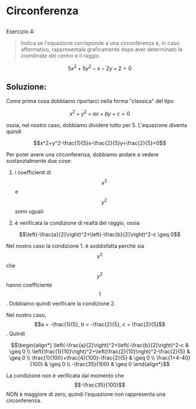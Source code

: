 ﻿# Circonferenza
<!--Upmath extremely simplifies this task by using Markdown and LaTeX. It converts the Markdown syntax extended with LaTeX equations support into HTML code you can publish anywhere on the web.-->

<!--![Paper written in LaTeX](/i/latex.jpg)-->

## 

Esercizio 4:

> Indica se l'equazione corrisponde a una circonferenza e, in caso affermativo, rappresentala graficamente dopo aver determinato le coordinate del centro e il raggio. 

$$5x^2+5y^2-x-2y+2=0$$   
## Soluzione: 

Come prima cosa dobbiamo riportarci nella forma "classica" del tipo 

$$x^2+y^2+ax+by+c = 0$$

ossia, nel nostro caso, dobbiamo dividere tutto per 5. L'equazione diventa quindi 

$$x^2+y^2-\frac{1}{5}x-\frac{2}{5}y+\frac{2}{5}=0$$  

Per poter avere una circonferenza, dobbiamo andare a vedere sostanzialmente due cose:

1. i coefficienti di $$x^2$$ e $$y^2$$ sono uguali 

1. è verificata la condizione di realtà del raggio, ossia

$$\left(-\frac{a}{2}\right)^2+\left(-\frac{b}{2}\right)^2-c \geq 0$$

Nel nostro caso la condizione 1. è soddisfatta perchè sia $$x^2$$ che $$y^2$$ hanno coefficiente $$1$$. Dobbiamo quindi verificare la condizione 2. 

Nel nostro caso, $$a = -\frac{1}{5}, b = -\frac{2}{5}, c = \frac{2}{5}$$. Quindi 

$$\begin{align*}
\left(-\frac{a}{2}\right)^2+\left(-\frac{b}{2}\right)^2-c & \geq 0 \\
\left(\frac{1}{10}\right)^2+\left(\frac{2}{10}\right)^2-\frac{2}{5} & \geq 0 \\
\frac{1}{100}+\frac{4}{100}-\frac{2}{5} & \geq 0 \\
\frac{1+4-40}{100} & \geq 0 \\
-\frac{35}{100} & \geq 0  
\end{align*}$$ 

La condizione non è verificata dal momento che $$-\frac{35}{100}$$ NON è maggiore di zero, quindi l'equazione non rappresenta una circonferenza. 
